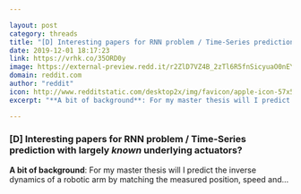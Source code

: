 ```yaml
---

layout: post
category: threads
title: "[D] Interesting papers for RNN problem / Time-Series prediction with largely _known_ underlying actuators?"
date: 2019-12-01 18:17:23
link: https://vrhk.co/35ORD0y
image: https://external-preview.redd.it/r2ZlD7VZ4B_2zTl6R5fnSicyuaO0nEYaNBF5yfTiaak.jpg?width=1200&height=628.272251309&auto=webp&s=6aa33b837a1c233cd1d61d6988825bb088185ff5
domain: reddit.com
author: "reddit"
icon: http://www.redditstatic.com/desktop2x/img/favicon/apple-icon-57x57.png
excerpt: "**A bit of background**: For my master thesis will I predict the inverse dynamics of a robotic arm by matching the measured position, speed and..."

---
```


### [D] Interesting papers for RNN problem / Time-Series prediction with largely _known_ underlying actuators?

**A bit of background**: For my master thesis will I predict the inverse dynamics of a robotic arm by matching the measured position, speed and...